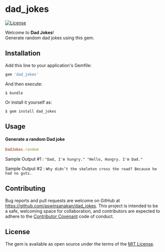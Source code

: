 # dad_jokes
[![License](https://img.shields.io/badge/license-MIT-brightgreen.svg?style=flat-square)](http://opensource.org/licenses/MIT) <br/>

Welcome to <b>Dad Jokes</b>! <br/>
Generate random dad jokes using this gem.

## Installation

Add this line to your application's Gemfile:

``` ruby
gem 'dad_jokes'
```

And then execute:

    $ bundle

Or install it yourself as:

    $ gem install dad_jokes

## Usage

#### Generate a random Dad joke

``` ruby
DadJokes.random
```

Sample Output #1 : ``"Dad, I'm hungry." "Hello, Hungry. I'm Dad."``

Sample Output #2 : ``Why didn’t the skeleton cross the road? Because he had no guts.``

## Contributing

Bug reports and pull requests are welcome on GitHub at https://github.com/aswinsanakan/dad_jokes. This project is intended to be a safe, welcoming space for collaboration, and contributors are expected to adhere to the [Contributor Covenant](http://contributor-covenant.org) code of conduct.


## License

The gem is available as open source under the terms of the [MIT License](http://opensource.org/licenses/MIT).

